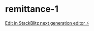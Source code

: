# remittance-1

[Edit in StackBlitz next generation editor ⚡️](https://stackblitz.com/~/github.com/vizzy17/remittance-1)